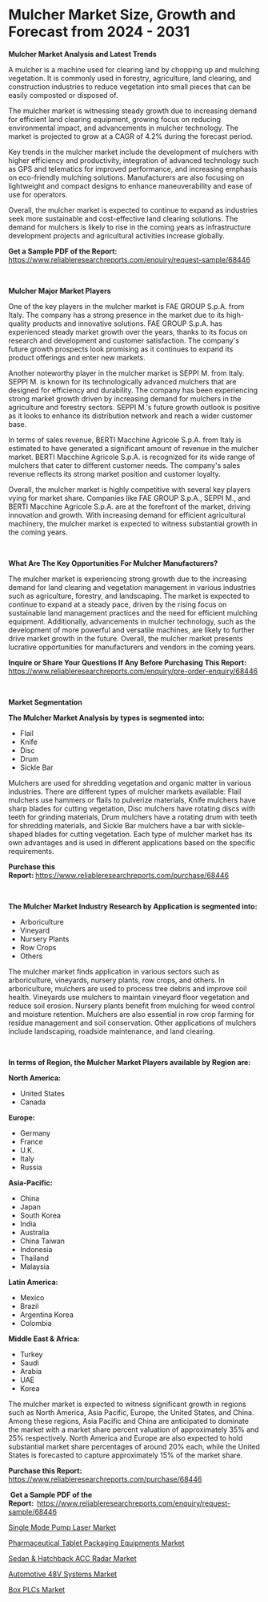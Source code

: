 <p><h1>Mulcher Market Size, Growth and Forecast from 2024 - 2031</h1></p><p><strong>Mulcher Market Analysis and Latest Trends</strong></p>
<p><p>A mulcher is a machine used for clearing land by chopping up and mulching vegetation. It is commonly used in forestry, agriculture, land clearing, and construction industries to reduce vegetation into small pieces that can be easily composted or disposed of.</p><p>The mulcher market is witnessing steady growth due to increasing demand for efficient land clearing equipment, growing focus on reducing environmental impact, and advancements in mulcher technology. The market is projected to grow at a CAGR of 4.2% during the forecast period.</p><p>Key trends in the mulcher market include the development of mulchers with higher efficiency and productivity, integration of advanced technology such as GPS and telematics for improved performance, and increasing emphasis on eco-friendly mulching solutions. Manufacturers are also focusing on lightweight and compact designs to enhance maneuverability and ease of use for operators.</p><p>Overall, the mulcher market is expected to continue to expand as industries seek more sustainable and cost-effective land clearing solutions. The demand for mulchers is likely to rise in the coming years as infrastructure development projects and agricultural activities increase globally.</p></p>
<p><strong>Get a Sample PDF of the Report:&nbsp;</strong> <a href="https://www.reliableresearchreports.com/enquiry/request-sample/68446">https://www.reliableresearchreports.com/enquiry/request-sample/68446</a></p>
<p>&nbsp;</p>
<p><strong>Mulcher Major Market Players</strong></p>
<p><p>One of the key players in the mulcher market is FAE GROUP S.p.A. from Italy. The company has a strong presence in the market due to its high-quality products and innovative solutions. FAE GROUP S.p.A. has experienced steady market growth over the years, thanks to its focus on research and development and customer satisfaction. The company's future growth prospects look promising as it continues to expand its product offerings and enter new markets.</p><p>Another noteworthy player in the mulcher market is SEPPI M. from Italy. SEPPI M. is known for its technologically advanced mulchers that are designed for efficiency and durability. The company has been experiencing strong market growth driven by increasing demand for mulchers in the agriculture and forestry sectors. SEPPI M.'s future growth outlook is positive as it looks to enhance its distribution network and reach a wider customer base.</p><p>In terms of sales revenue, BERTI Macchine Agricole S.p.A. from Italy is estimated to have generated a significant amount of revenue in the mulcher market. BERTI Macchine Agricole S.p.A. is recognized for its wide range of mulchers that cater to different customer needs. The company's sales revenue reflects its strong market position and customer loyalty.</p><p>Overall, the mulcher market is highly competitive with several key players vying for market share. Companies like FAE GROUP S.p.A., SEPPI M., and BERTI Macchine Agricole S.p.A. are at the forefront of the market, driving innovation and growth. With increasing demand for efficient agricultural machinery, the mulcher market is expected to witness substantial growth in the coming years.</p></p>
<p>&nbsp;</p>
<p><strong>What Are The Key Opportunities For Mulcher Manufacturers?</strong></p>
<p><p>The mulcher market is experiencing strong growth due to the increasing demand for land clearing and vegetation management in various industries such as agriculture, forestry, and landscaping. The market is expected to continue to expand at a steady pace, driven by the rising focus on sustainable land management practices and the need for efficient mulching equipment. Additionally, advancements in mulcher technology, such as the development of more powerful and versatile machines, are likely to further drive market growth in the future. Overall, the mulcher market presents lucrative opportunities for manufacturers and vendors in the coming years.</p></p>
<p><strong>Inquire or Share Your Questions If Any Before Purchasing This Report:</strong> <a href="https://www.reliableresearchreports.com/enquiry/pre-order-enquiry/68446">https://www.reliableresearchreports.com/enquiry/pre-order-enquiry/68446</a></p>
<p>&nbsp;</p>
<p><strong>Market Segmentation</strong></p>
<p><strong>The Mulcher Market Analysis by types is segmented into:</strong></p>
<p><ul><li>Flail</li><li>Knife</li><li>Disc</li><li>Drum</li><li>Sickle Bar</li></ul></p>
<p><p>Mulchers are used for shredding vegetation and organic matter in various industries. There are different types of mulcher markets available: Flail mulchers use hammers or flails to pulverize materials, Knife mulchers have sharp blades for cutting vegetation, Disc mulchers have rotating discs with teeth for grinding materials, Drum mulchers have a rotating drum with teeth for shredding materials, and Sickle Bar mulchers have a bar with sickle-shaped blades for cutting vegetation. Each type of mulcher market has its own advantages and is used in different applications based on the specific requirements.</p></p>
<p><strong>Purchase this Report:&nbsp;</strong><a href="https://www.reliableresearchreports.com/purchase/68446">https://www.reliableresearchreports.com/purchase/68446</a></p>
<p>&nbsp;</p>
<p><strong>The Mulcher Market Industry Research by Application is segmented into:</strong></p>
<p><ul><li>Arboriculture</li><li>Vineyard</li><li>Nursery Plants</li><li>Row Crops</li><li>Others</li></ul></p>
<p><p>The mulcher market finds application in various sectors such as arboriculture, vineyards, nursery plants, row crops, and others. In arboriculture, mulchers are used to process tree debris and improve soil health. Vineyards use mulchers to maintain vineyard floor vegetation and reduce soil erosion. Nursery plants benefit from mulching for weed control and moisture retention. Mulchers are also essential in row crop farming for residue management and soil conservation. Other applications of mulchers include landscaping, roadside maintenance, and land clearing.</p></p>
<p>&nbsp;</p>
<p><strong>In terms of Region, the Mulcher Market Players available by Region are:</strong></p>
<p>
    <p> <strong> North America: </strong>
        <ul>
            <li>United States</li>
            <li>Canada</li>
        </ul>
        </p> 
    <p> <strong> Europe: </strong>
        <ul>
            <li>Germany</li>
            <li>France</li>
            <li>U.K.</li>
            <li>Italy</li>
            <li>Russia</li>
        </ul>
        </p> 
    <p> <strong> Asia-Pacific: </strong>
        <ul>
            <li>China</li>
            <li>Japan</li>
            <li>South Korea</li>
            <li>India</li>
            <li>Australia</li>
            <li>China Taiwan</li>
            <li>Indonesia</li>
            <li>Thailand</li>
            <li>Malaysia</li>
        </ul>
        </p> 
    <p> <strong> Latin America: </strong>
        <ul>
            <li>Mexico</li>
            <li>Brazil</li>
            <li>Argentina Korea</li>
            <li>Colombia</li>
        </ul>
        </p> 
    <p> <strong> Middle East & Africa: </strong>
        <ul>
            <li>Turkey</li>
            <li>Saudi</li>
            <li>Arabia</li>
            <li>UAE</li>
            <li>Korea</li>
        </ul>
    </p>
    </p>
<p><p>The mulcher market is expected to witness significant growth in regions such as North America, Asia Pacific, Europe, the United States, and China. Among these regions, Asia Pacific and China are anticipated to dominate the market with a market share percent valuation of approximately 35% and 25% respectively. North America and Europe are also expected to hold substantial market share percentages of around 20% each, while the United States is forecasted to capture approximately 15% of the market share.</p></p>
<p><strong>Purchase this Report: </strong><a href="https://www.reliableresearchreports.com/purchase/68446">https://www.reliableresearchreports.com/purchase/68446</a></p>
<p>&nbsp;<strong>Get a Sample PDF of the Report:&nbsp;&nbsp;</strong><a href="https://www.reliableresearchreports.com/enquiry/request-sample/68446">https://www.reliableresearchreports.com/enquiry/request-sample/68446</a></p>
<p><strong></strong></p>
<p><p><a href="https://view.publitas.com/reportprime-1/single-mode-pump-laser-market-offer-valuable-insights-into-market-size-market-share-market-trends-and-projections-spanning-from-2024-to-2031/">Single Mode Pump Laser Market</a></p><p><a href="https://skillful-vermicelli-b89.notion.site/Pharmaceutical-Tablet-Packaging-Equipments-Market-Challenges-Opportunities-and-Growth-Drivers-and-60dd9818c7264e5692087d320fa0a190">Pharmaceutical Tablet Packaging Equipments Market</a></p><p><a href="https://simplistic-meeting-7ee.notion.site/Sedan-Hatchback-ACC-Radar-Market-Research-Report-Forecasted-for-Period-from-2024-2031-by-Market-fd16e438fa8d495d9b63a8126cb40052">Sedan & Hatchback ACC Radar Market</a></p><p><a href="https://eight-handstand-8fb.notion.site/Automotive-48V-Systems-Market-Insights-Market-Players-and-Forecast-Till-2031-c3ca6a780f404af1a5b15991b157fc9b">Automotive 48V Systems Market</a></p><p><a href="https://view.publitas.com/reportprime-1/box-plcs-market-research-report-unlocks-analysis-on-the-market-financial-status-market-size-and-market-revenue-upto-2031/">Box PLCs Market</a></p></p>